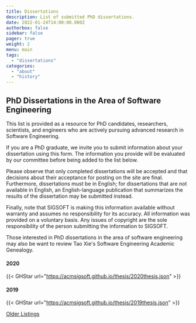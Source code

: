 ```yaml
---
title: Dissertations
description: List of submitted PhD dissertations.
date: 2022-01-24T14:00:00.000Z
authorbox: false
sidebar: false
pager: true
weight: 2
menu: main
tags:
  - "dissertations"
categories:
  - "about"
  - "history"
---
```


## PhD Dissertations in the Area of Software Engineering

This list is provided as a resource for PhD candidates, researchers, scientists, and engineers who are actively pursuing advanced research in Software Engineering.

If you are a PhD graduate, we invite you to submit information about your dissertation using this form. The information you provide will be evaluated by our committee before being added to the list below.

Please observe that only completed dissertations will be accepted and that decisions about their acceptance for posting on the site are final. Furthermore, dissertations must be in English; for dissertations that are not available in English, an English-language publication that summarizes the results of the dissertation may be submitted instead.

Finally, note that SIGSOFT is making this information available without warranty and assumes no responsibility for its accuracy. All information was provided on a voluntary basis. Any issues of copyright are the sole responsibility of the person submitting the information to SIGSOFT.

Those interested in PhD dissertations in the area of software engineering may also be want to review Tao Xie's Software Engineering Academic Genealogy.

#### 2020

{{< GHStar url="https://acmsigsoft.github.io/thesis/2020thesis.json" >}}

#### 2019

{{< GHStar url="https://acmsigsoft.github.io/thesis/2019thesis.json" >}}

[Older Listings](https://www.sigsoft.org/dissertations.html)